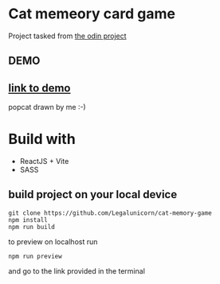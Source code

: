# Cat memeory card game

Project tasked from [the odin project](https://theodinproject.com)

## DEMO

## [link to demo](https://cat-memory-game.vercel.app/)

popcat drawn by me :-)

# Build with

- ReactJS + Vite
- SASS

## build project on your local device

```
git clone https://github.com/Legalunicorn/cat-memory-game
npm install
npm run build
```

to preview on localhost run

```
npm run preview
```

and go to the link provided in the terminal
